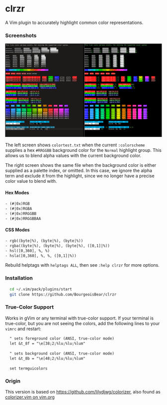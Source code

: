 # clrzr

A Vim plugin to accurately highlight common color representations.

### Screenshots

![screenshot](clrzr_screenshot.png)

The left screen shows `colortest.txt` when the current `:colorscheme` supplies a
hex `#RRGGBB` background color for the `Normal` highlight group.  This allows us
to blend alpha values with the current background color.

The right screen shows the same file when the background color is either supplied
as a palette index, or omitted.  In this case, we ignore the alpha term and
exclude it from the highlight, since we no longer have a precise color value
to blend with.

#### Hex Modes
	- (#|0x)RGB
	- (#|0x)RGBA
	- (#|0x)RRGGBB
	- (#|0x)RRGGBBAA

#### CSS Modes
	- rgb((byte|%), (byte|%), (byte|%))
	- rgba((byte|%), (byte|%), (byte|%), ([0,1]|%))
	- hsl([0,360], %, %)
	- hsla([0,360], %, %, ([0,1]|%))

Rebuild helptags with `helptags ALL`, then see `:help clrzr` for more options.

### Installation

```sh
  cd ~/.vim/pack/plugins/start
  git clone https://github.com/BourgeoisBear/clrzr
```

### True-Color Support

Works in gVim or any terminal with true-color support.  If your terminal is true-color, but
you are not seeing the colors, add the following lines to your `vimrc` and restart:

```vim
  " sets foreground color (ANSI, true-color mode)
  let &t_8f = "\e[38;2;%lu;%lu;%lum"

  " sets background color (ANSI, true-color mode)
  let &t_8b = "\e[48;2;%lu;%lu;%lum"

  set termguicolors
```

### Origin

This version is based on https://github.com/lilydjwg/colorizer, also found as
[colorizer.vim on vim.org](http://www.vim.org/scripts/script.php?script_id=3567)
